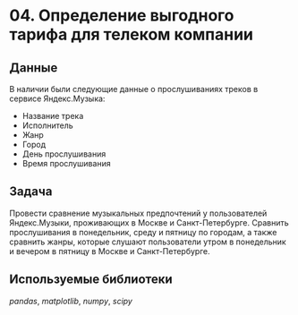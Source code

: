 # 04. Определение выгодного тарифа для телеком компании


## Данные

В наличии были следующие данные о прослушиваниях треков в сервисе Яндекс.Музыка:
- Название трека
- Исполнитель
- Жанр
- Город
- День прослушивания
- Время прослушивания

## Задача

Провести сравнение музыкальных предпочтений у пользователей Яндекс.Музыки, проживающих в Москве и Санкт-Петербурге. Сравнить прослушивания в понедельник, среду и пятницу по городам, а также сравнить жанры, которые слушают пользователи утром в понедельник и вечером в пятницу в Москве и Санкт-Петербурге.  

## Используемые библиотеки
*pandas*, *matplotlib*, *numpy*, *scipy*
